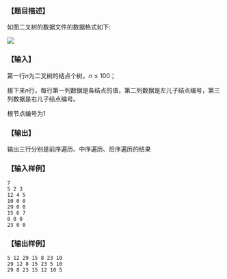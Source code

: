 ### 【题目描述】
如图二叉树的数据文件的数据格式如下:

![](https://syc-oj-file.oss-cn-shenzhen.aliyuncs.com/img/20190717201250525.gif)

### 【输入】
第一行$n$为二叉树的结点个树，$n≤100$；

接下来$n$行，每行第一列数据是各结点的值，第二列数据是左儿子结点编号，第三列数据是右儿子结点编号。

根节点编号为$1$
### 【输出】
输出三行分别是前序遍历、中序遍历、后序遍历的结果
### 【输入样例】
```
7
5 2 3
12 4 5
10 0 0
29 0 0
15 6 7
8 0 0
23 0 0
```
### 【输出样例】
```
5 12 29 15 8 23 10
29 12 8 15 23 5 10
29 8 23 15 12 10 5
```